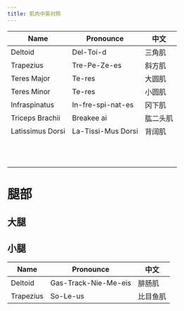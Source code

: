 ```yaml
---
title: 肌肉中英对照
---
```




| Name             | Pronounce          | 中文     |
| ---------------- | ------------------ | -------- |
| Deltoid          | Del-Toi-d          | 三角肌   |
| Trapezius        | Tre-Pe-Ze-es       | 斜方肌   |
| Teres Major      | Te-res             | 大圆肌   |
| Teres Minor      | Te-res             | 小圆肌   |
| Infraspinatus    | In-fre-spi-nat-es  | 冈下肌   |
| Triceps Brachii  | Breakee ai         | 肱二头肌 |
| Latissimus Dorsi | La-Tissi-Mus Dorsi | 背阔肌   |
|                  |                    |          |
|                  |                    |          |
|                  |                    |          |
|                  |                    |          |
|                  |                    |          |
|                  |                    |          |
|                  |                    |          |
|                  |                    |          |
|                  |                    |          |
|                  |                    |          |
|                  |                    |          |

# 腿部

## 大腿

## 小腿

| Name      | Pronounce            | 中文     |
| --------- | -------------------- | -------- |
| Deltoid   | Gas-Track-Nie-Me-eis | 腓肠肌   |
| Trapezius | So-Le-us             | 比目鱼肌 |